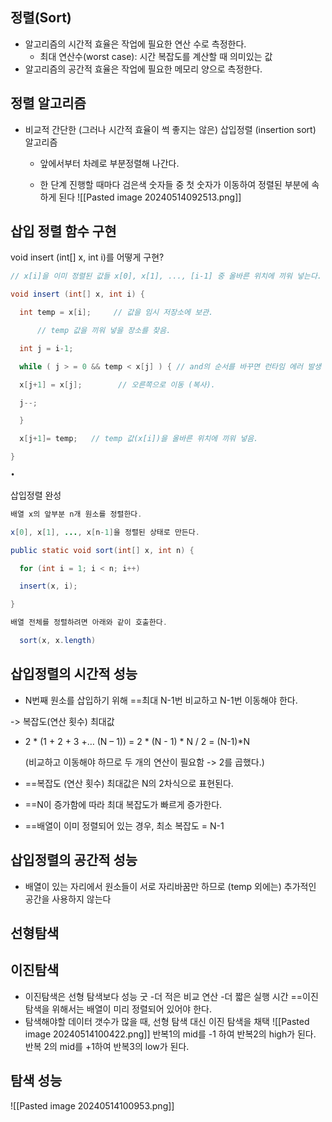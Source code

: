 ## 정렬(Sort)

- 알고리즘의 시간적 효율은 작업에 필요한 연산 수로 측정한다.
	- 최대 연산수(worst case): 시간 복잡도를 계산할 때 의미있는 값
- 알고리즘의 공간적 효율은 작업에 필요한 메모리 양으로 측정한다.
## 정렬 알고리즘
- 비교적 간단한 (그러나 시간적 효율이 썩 좋지는 않은) 삽입정렬 (insertion sort) 알고리즘
	- 앞에서부터 차례로 부분정렬해 나간다.
	
	- 한 단계 진행할 때마다 검은색 숫자들 중 첫 숫자가 이동하여 정렬된 부분에 속하게 된다
![[Pasted image 20240514092513.png]]

## 삽입 정렬 함수 구현
void insert (int[] x, int i)를 어떻게 구현?
```java
// x[i]을 이미 정렬된 값들 x[0], x[1], ..., [i-1] 중 올바른 위치에 끼워 넣는다.

void insert (int[] x, int i) {

  int temp = x[i];     // 값을 임시 저장소에 보관.

      // temp 값을 끼워 넣을 장소를 찾음.

  int j = i-1;

  while ( j > = 0 && temp < x[j] ) { // and의 순서를 바꾸면 런타임 에러 발생

  x[j+1] = x[j];        // 오른쪽으로 이동 (복사).

  j--;

  }

  x[j+1]= temp;   // temp 값(x[i])을 올바른 위치에 끼워 넣음.

}

•
```

삽입정렬 완성
```java
배열 x의 앞부분 n개 원소를 정렬한다.

x[0], x[1], ..., x[n-1]을 정렬된 상태로 만든다.

public static void sort(int[] x, int n) { 

  for (int i = 1; i < n; i++)

  insert(x, i);

}

배열 전체를 정렬하려면 아래와 같이 호출한다.

  sort(x, x.length)
```

## 삽입정렬의 시간적 성능
- N번째 원소를 삽입하기 위해 ==최대 N-1번 비교하고 N-1번 이동해야 한다.

-> 복잡도(연산 횟수) 최대값

- 2 * (1 + 2 + 3 +… (N – 1)) = 2 * (N - 1) * N / 2 = (N-1)*N
	
	(비교하고 이동해야 하므로 두 개의 연산이 필요함 -> 2를 곱했다.)

- ==복잡도 (연산 횟수) 최대값은 N의 2차식으로 표현된다.

- ==N이 증가함에 따라 최대 복잡도가 빠르게 증가한다.

- ==배열이 이미 정렬되어 있는 경우, 최소 복잡도 = N-1

## 삽입정렬의 공간적 성능
- 배열이 있는 자리에서 원소들이 서로 자리바꿈만 하므로 (temp 외에는) 추가적인 공간을 사용하지 않는다

## 선형탐색

## 이진탐색
- 이진탐색은 선형 탐색보다 성능 굿
	-더 적은 비교 연산
	-더 짧은 실행 시간
==이진 탐색을 위해서는 배열이 미리 정렬되어 있어야 한다.
- 탐색해야할 데이터 갯수가 많을 때, 선형 탐색 대신 이진 탐색을 채택
![[Pasted image 20240514100422.png]]
반복1의 mid를 -1 하여 반복2의 high가 된다.
반복 2의 mid를 +1하여 반복3의 low가 된다.

## 탐색 성능
![[Pasted image 20240514100953.png]]
